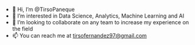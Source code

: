- 👋 Hi, I’m @TirsoPaneque
- 👀 I’m interested in Data Science, Analytics, Machine Learning and AI
- 💞️ I’m looking to collaborate on any team to increase my experience on the field
- 📫 You can reach me at tirsofernandez97@gmail.com

<!---
TirsoPaneque/TirsoPaneque is a ✨ special ✨ repository because its `README.md` (this file) appears on your GitHub profile.
You can click the Preview link to take a look at your changes.
--->
